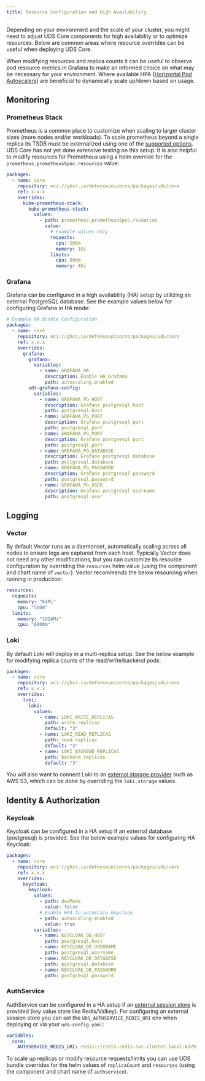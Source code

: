 ```yaml
---
title: Resource Configuration and High Availability
---
```


Depending on your environment and the scale of your cluster, you might need to adjust UDS Core components for high availability or to optimize resources. Below are common areas where resource overrides can be useful when deploying UDS Core.

When modifying resources and replica counts it can be useful to observe pod resource metrics in Grafana to make an informed choice on what may be necessary for your environment. Where available HPA ([Horizontal Pod Autoscalers](https://kubernetes.io/docs/tasks/run-application/horizontal-pod-autoscale/)) are beneficial to dynamically scale up/down based on usage.

## Monitoring

### Prometheus Stack

Prometheus is a common place to customize when scaling to larger cluster sizes (more nodes and/or workloads). To scale prometheus beyond a single replica its TSDB must be externalized using one of the [supported options](https://prometheus.io/docs/operating/integrations/#remote-endpoints-and-storage). UDS Core has not yet done extensive testing on this setup. It is also helpful to modify resources for Prometheus using a helm override for the `prometheus.prometheusSpec.resources` value:

```yaml
packages:
  - name: core
    repository: oci://ghcr.io/defenseunicorns/packages/uds/core
    ref: x.x.x
    overrides:
      kube-prometheus-stack:
        kube-prometheus-stack:
          values:
            - path: prometheus.prometheusSpec.resources
              value:
                # Example values only
                requests:
                  cpu: 200m
                  memory: 1Gi
                limits:
                  cpu: 500m
                  memory: 4Gi
```

### Grafana

Grafana can be configured in a high availability (HA) setup by utilizing an external PostgreSQL database. See the example values below for configuring Grafana in HA mode:

```yaml
# Example HA Bundle Configuration
packages:
  - name: core
    repository: oci://ghcr.io/defenseunicorns/packages/uds/core
    ref: x.x.x
    overrides:
      grafana:
        grafana:
          variables:
            - name: GRAFANA_HA
              description: Enable HA Grafana
              path: autoscaling.enabled
        uds-grafana-config:
          variables:
            - name: GRAFANA_PG_HOST
              description: Grafana postgresql host
              path: postgresql.host
            - name: GRAFANA_PG_PORT
              description: Grafana postgresql port
              path: postgresql.port
            - name: GRAFANA_PG_PORT
              description: Grafana postgresql port
              path: postgresql.port
            - name: GRAFANA_PG_DATABASE
              description: Grafana postgresql database
              path: postgresql.database
            - name: GRAFANA_PG_PASSWORD
              description: Grafana postgresql password
              path: postgresql.password
            - name: GRAFANA_PG_USER
              description: Grafana postgresql username
              path: postgresql.user
```

## Logging

### Vector

By default Vector runs as a daemonset, automatically scaling across all nodes to ensure logs are captured from each host. Typically Vector does not need any other modifications, but you can customize its resource configuration by overriding the `resources` helm value (using the component and chart name of `vector`). Vector recommends the below resourcing when running in production:

```yaml
resources:
  requests:
    memory: "64Mi"
    cpu: "500m"
  limits:
    memory: "1024Mi"
    cpu: "6000m"
```

### Loki

By default Loki will deploy in a multi-replica setup. See the below example for modifying replica counts of the read/write/backend pods:

```yaml
packages:
  - name: core
    repository: oci://ghcr.io/defenseunicorns/packages/uds/core
    ref: x.x.x
    overrides:
      loki:
        loki:
          values:
            - name: LOKI_WRITE_REPLICAS
              path: write.replicas
              default: "3"
            - name: LOKI_READ_REPLICAS
              path: read.replicas
              default: "3"
            - name: LOKI_BACKEND_REPLICAS
              path: backend.replicas
              default: "3"
```

You will also want to connect Loki to an [external storage provider](https://grafana.com/docs/loki/latest/configure/storage/#chunk-storage) such as AWS S3, which can be done by overriding the `loki.storage` values.

## Identity & Authorization

### Keycloak

Keycloak can be configured in a HA setup if an external database (postgresql) is provided. See the below example values for configuring HA Keycloak:

```yaml
packages:
  - name: core
    repository: oci://ghcr.io/defenseunicorns/packages/uds/core
    ref: x.x.x
    overrides:
      keycloak:
        keycloak:
          values:
            - path: devMode
              value: false
            # Enable HPA to autoscale Keycloak
            - path: autoscaling.enabled
              value: true
          variables:
            - name: KEYCLOAK_DB_HOST
              path: postgresql.host
            - name: KEYCLOAK_DB_USERNAME
              path: postgresql.username
            - name: KEYCLOAK_DB_DATABASE
              path: postgresql.database
            - name: KEYCLOAK_DB_PASSWORD
              path: postgresql.password
```

### AuthService

AuthService can be configured in a HA setup if an [external session store](https://docs.tetrate.io/istio-authservice/configuration/oidc#session-store-configuration) is provided (key value store like Redis/Valkey). For configuring an external session store you can set the `UDS_AUTHSERVICE_REDIS_URI` env when deploying or via your `uds-config.yaml`:

```yaml
variables:
  core:
    AUTHSERVICE_REDIS_URI: redis://redis.redis.svc.cluster.local:6379
```

To scale up replicas or modify resource requests/limits you can use UDS bundle overrides for the helm values of `replicaCount` and `resources` (using the component and chart name of `authservice`).
